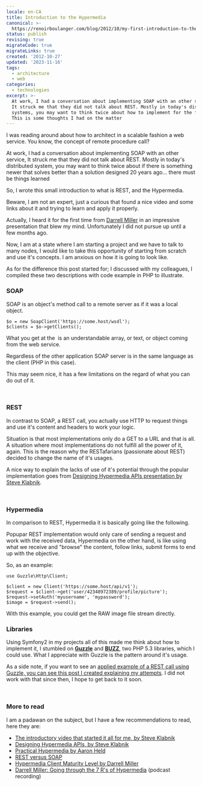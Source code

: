 ```yaml
---
locale: en-CA
title: Introduction to the Hypermedia
canonical: >-
  https://renoirboulanger.com/blog/2012/10/my-first-introduction-to-the-hypermedia/
status: publish
revising: true
migrateCode: true
migrateLinks: true
created: '2012-10-27'
updated: '2023-11-16'
tags:
  - architecture
  - web
categories:
  - technologies
excerpt: >-
  At work, I had a conversation about implementing SOAP with an other service,
  It struck me that they did not talk about REST. Mostly in today's distributed
  systems, you may want to think twice about how to implement for the future.
  This is some thoughts I had on the matter
---
```


<p>I was reading around about how to architect in a scalable fashion a web service. You know, the concept of remote procedure call?</p>

<p>At work, I had a conversation about implementing SOAP with an other service, It struck me that they did not talk about REST. Mostly in today's distributed system, you may want to think twice about if there is something newer that solves better than a solution designed 20 years ago... there must be things learned</p>

<p>So, I wrote this small introduction to what is REST, and the Hypermedia.</p>

<p>Beware, I am not an expert, just a curious that found a nice video and some links about it and trying to learn and apply it properly.</p>

<p>Actually, I heard it for the first time from <a href="http://www.bizcoder.com/">Darrell Miller</a> in an impressive presentation that blew my mind. Unfortunately I did not pursue up until a few months ago.</p>

<p>Now, I am at a state where I am starting a project and we have to talk to many nodes, I would like to take this opportunity of starting from scratch and use it's concepts. I am anxious on how it is going to look like.</p>

<p>As for the difference this post started for; I discussed with my colleagues, I compiled these two descriptions with code example in PHP to illustrate.</p>

<!--more-->

<h3>SOAP</h3>

<p>SOAP is an object's method call to a remote server as if it was a local object.</p>

<pre><code class="php">$o = new SoapClient('https://some.host/wsdl');
$clients = $o-&gt;getClients();
</code></pre>

<p>What you get at the  is an understandable array, or text, or object coming from the web service.</p>

<p>Regardless of the other application SOAP server is in the same language as the client (PHP in this case).</p>

<p>This may seem nice, it has a few limitations on the regard of what you can do out of it.</p>

<p>&nbsp;</p>

<h3>REST</h3>

<p>In contrast to SOAP, a REST call, you actually use HTTP to request things and use it's content and headers to work your logic.</p>

<p>Situation is that most implementations only do a GET to a URL and that is all. A situation where most implementations do not fulfill all the power of it, again. This is the reason why the RESTafarians (passionate about REST) decided to change the name of it's usages.</p>

<p>A nice way to explain the lacks of use of it's potential through the popular implementation goes from <a href=" http://www.youtube.com/watch?v=g4sqydY3hHU&amp;feature=BFa&amp;list=PLr4f8f5Q9NTmnV4KxjPaE1bgMMoaZbIOt">Designing Hypermedia APIs presentation by Steve Klabnik</a>.</p>

<p>&nbsp;</p>

<h3>Hypermedia</h3>

<p>In comparison to REST, Hypermedia it is basically going like the following.</p>

<p>Popupar REST implementation would only care of sending a request and work with the received data, Hypermedia on the other hand, is like using what we receive and "browse" the content, follow links, submit forms to end up with the objective.</p>

<p>So, as an example:</p>

<pre><code class="php">use Guzzle\Http\Client;

$client = new Client('https://some.host/api/v1');
$request = $client-&gt;get('user/42348972389/profile/picture');
$request-&gt;setAuth('myusername', 'mypassword');
$image = $request-&gt;send();
</code></pre>

<p>With this example, you could get the RAW image file stream directly.</p>

<h3>Libraries</h3>

<p>Using Symfony2 in my projects all of this made me think about how to implement it, I stumbled on <strong><a href="http://guzzlephp.org/">Guzzle</a></strong> and <strong><a href="https://github.com/kriswallsmith/Buzz">BUZZ</a></strong>, two PHP 5.3 libraries, which I could use. What I appreciate with Guzzle is the pattern around it's usage.</p>

<p>As a side note, if you want to see an <a title="How I managed to make work Guzzle REST client library under Symfony 2.0.x as a bundle" href="https://renoirboulanger.com/blog/2012/07/how-i-managed-to-make-work-guzzle-rest-client-library-under-symfony-2-0-x-as-a-bundle-snipet">applied example of a REST call using Guzzle, you can see this post I created explaining my attempts</a>. I did not work with that since then, I hope to get back to it soon.</p>

<p>&nbsp;</p>

<h3>More to read</h3>

<p>I am a padawan on the subject, but I have a few recommendations to read, here they are:</p>

<ul>
    <li><a href=" http://www.youtube.com/watch?v=g4sqydY3hHU&amp;feature=BFa&amp;list=PLr4f8f5Q9NTmnV4KxjPaE1bgMMoaZbIOt">The introductory video that started it all for me, by Steve Klabnik</a></li>
    <li><a href="http://designinghypermediaapis.com/">Designing Hypermedia APIs, by Steve Klabnik</a></li>
    <li><a href="http://www.aaronheld.com/post/practical-hypermedia ">Practical Hypermedia by Aaron Held</a></li>
    <li><a href="http://herbjorn.wordpress.com/2010/11/19/rest-versus-soap-for-the-public-cloud/">REST versus SOAP</a></li>
    <li><a href="http://www.bizcoder.com/index.php/2012/03/07/hypermedia-client-maturity-model/">Hypermedia Client Maturity Level by Darrell Miller</a></li>
    <li><a href="http://deepfriedbytes.com/podcast/episode-90-going-through-the-7-r-rsquo-s-of-hypermedia-with-darrel-miller/">Darrell Miller: Going through the 7 R's of Hypermedia</a> (podcast recording)</li>
</ul>
